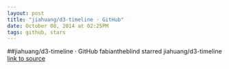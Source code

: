 ```yaml
---
layout: post
title: "jiahuang/d3-timeline · GitHub"
date: October 08, 2014 at 02:25PM
tags: github, stars
---
```

##jiahuang/d3-timeline · GitHub
fabiantheblind starred jiahuang/d3-timeline
[link to source](http://ift.tt/1hiG5pn) 
